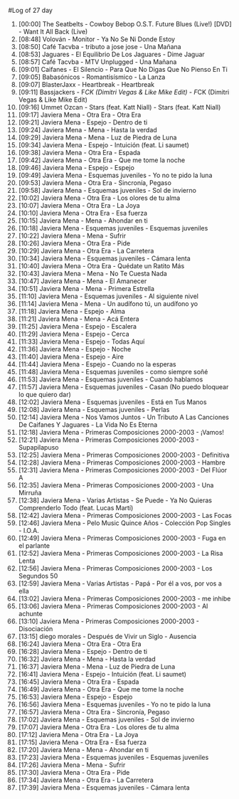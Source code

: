 #Log of 27 day

1. [00:00] The Seatbelts - Cowboy Bebop O.S.T. Future Blues (Live!) [DVD] - Want It All Back (Live)
1. [08:48] Volován - Monitor - Ya No Se Ni Donde Estoy
1. [08:50] Café Tacvba - tributo a jose jose - Una Mañana
1. [08:53] Jaguares - El Equilibrio De Los Jaguares - Dime Jaguar
1. [08:57] Café Tacvba - MTV Unplugged - Una Mañana
1. [09:01] Caifanes - El Silencio - Para Que No Digas Que No Pienso En Ti
1. [09:05] Babasónicos - Romantisísmico - La Lanza
1. [09:07] BlasterJaxx - Heartbreak - Heartbreak
1. [09:11] Bassjackers - F*CK (Dimitri Vegas & Like Mike Edit) - F*CK (Dimitri Vegas & Like Mike Edit)
1. [09:16] Ummet Ozcan - Stars (feat. Katt Niall) - Stars (feat. Katt Niall)
1. [09:17] Javiera Mena - Otra Era - Otra Era
1. [09:21] Javiera Mena - Espejo - Dentro de ti
1. [09:24] Javiera Mena - Mena - Hasta la verdad
1. [09:29] Javiera Mena - Mena - Luz de Piedra de Luna
1. [09:34] Javiera Mena - Espejo - Intuición (feat. Li saumet)
1. [09:38] Javiera Mena - Otra Era - Espada
1. [09:42] Javiera Mena - Otra Era - Que me tome la noche
1. [09:46] Javiera Mena - Espejo - Espejo
1. [09:49] Javiera Mena - Esquemas juveniles - Yo no te pido la luna
1. [09:53] Javiera Mena - Otra Era - Sincronía, Pegaso
1. [09:58] Javiera Mena - Esquemas juveniles - Sol de invierno
1. [10:02] Javiera Mena - Otra Era - Los olores de tu alma
1. [10:07] Javiera Mena - Otra Era - La Joya
1. [10:10] Javiera Mena - Otra Era - Esa fuerza
1. [10:15] Javiera Mena - Mena - Ahondar en ti
1. [10:18] Javiera Mena - Esquemas juveniles - Esquemas juveniles
1. [10:22] Javiera Mena - Mena - Sufrir
1. [10:26] Javiera Mena - Otra Era - Pide
1. [10:29] Javiera Mena - Otra Era - La Carretera
1. [10:34] Javiera Mena - Esquemas juveniles - Cámara lenta
1. [10:40] Javiera Mena - Otra Era - Quédate un Ratito Más
1. [10:43] Javiera Mena - Mena - No Te Cuesta Nada
1. [10:47] Javiera Mena - Mena - El Amanecer
1. [10:51] Javiera Mena - Mena - Primera Estrella
1. [11:10] Javiera Mena - Esquemas juveniles - Al siguiente nivel
1. [11:14] Javiera Mena - Mena - Un audífono tú, un audífono yo
1. [11:18] Javiera Mena - Espejo - Alma
1. [11:21] Javiera Mena - Mena - Acá Entera
1. [11:25] Javiera Mena - Espejo - Escalera
1. [11:29] Javiera Mena - Espejo - Cerca
1. [11:33] Javiera Mena - Espejo - Todas Aquí
1. [11:36] Javiera Mena - Espejo - Noche
1. [11:40] Javiera Mena - Espejo - Aire
1. [11:44] Javiera Mena - Espejo - Cuando no la esperas
1. [11:48] Javiera Mena - Esquemas juveniles - como siempre soñé
1. [11:53] Javiera Mena - Esquemas juveniles - Cuando hablamos
1. [11:57] Javiera Mena - Esquemas juveniles - Casan (No puedo bloquear lo que quiero dar)
1. [12:02] Javiera Mena - Esquemas juveniles - Está en Tus Manos
1. [12:08] Javiera Mena - Esquemas juveniles - Perlas
1. [12:14] Javiera Mena - Nos Vamos Juntos - Un Tributo A Las Canciones De Caifanes Y Jaguares - La Vida No Es Eterna
1. [12:18] Javiera Mena - Primeras Composiciones 2000-2003 - ¡Vamos!
1. [12:21] Javiera Mena - Primeras Composiciones 2000-2003 - Supapilapuso
1. [12:25] Javiera Mena - Primeras Composiciones 2000-2003 - Definitiva
1. [12:28] Javiera Mena - Primeras Composiciones 2000-2003 - Hambre
1. [12:31] Javiera Mena - Primeras Composiciones 2000-2003 - Del Flúor A
1. [12:35] Javiera Mena - Primeras Composiciones 2000-2003 - Una Mirruña
1. [12:38] Javiera Mena - Varias Artistas - Se Puede - Ya No Quieras Comprenderlo Todo (feat. Lucas Martí)
1. [12:42] Javiera Mena - Primeras Composiciones 2000-2003 - Las Focas
1. [12:46] Javiera Mena - Pelo Music Quince Años - Colección Pop Singles - I.O.A.
1. [12:49] Javiera Mena - Primeras Composiciones 2000-2003 - Fuga en el parlante
1. [12:52] Javiera Mena - Primeras Composiciones 2000-2003 - La Risa Lenta
1. [12:56] Javiera Mena - Primeras Composiciones 2000-2003 - Los Segundos 50
1. [12:59] Javiera Mena - Varias Artistas - Papá - Por él a vos, por vos a ella
1. [13:02] Javiera Mena - Primeras Composiciones 2000-2003 - me inhibe
1. [13:06] Javiera Mena - Primeras Composiciones 2000-2003 - Al achunte
1. [13:10] Javiera Mena - Primeras Composiciones 2000-2003 - Disociación
1. [13:15] diego morales - Después de Vivir un Siglo - Ausencia
1. [16:24] Javiera Mena - Otra Era - Otra Era
1. [16:28] Javiera Mena - Espejo - Dentro de ti
1. [16:32] Javiera Mena - Mena - Hasta la verdad
1. [16:37] Javiera Mena - Mena - Luz de Piedra de Luna
1. [16:41] Javiera Mena - Espejo - Intuición (feat. Li saumet)
1. [16:45] Javiera Mena - Otra Era - Espada
1. [16:49] Javiera Mena - Otra Era - Que me tome la noche
1. [16:53] Javiera Mena - Espejo - Espejo
1. [16:56] Javiera Mena - Esquemas juveniles - Yo no te pido la luna
1. [16:57] Javiera Mena - Otra Era - Sincronía, Pegaso
1. [17:02] Javiera Mena - Esquemas juveniles - Sol de invierno
1. [17:07] Javiera Mena - Otra Era - Los olores de tu alma
1. [17:12] Javiera Mena - Otra Era - La Joya
1. [17:15] Javiera Mena - Otra Era - Esa fuerza
1. [17:20] Javiera Mena - Mena - Ahondar en ti
1. [17:23] Javiera Mena - Esquemas juveniles - Esquemas juveniles
1. [17:26] Javiera Mena - Mena - Sufrir
1. [17:30] Javiera Mena - Otra Era - Pide
1. [17:34] Javiera Mena - Otra Era - La Carretera
1. [17:39] Javiera Mena - Esquemas juveniles - Cámara lenta
